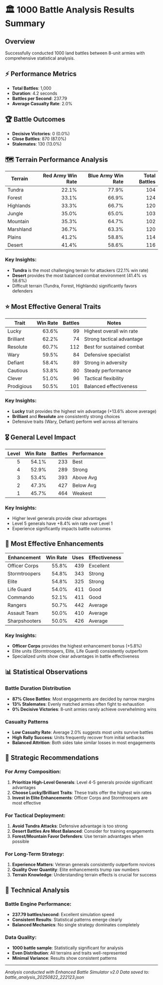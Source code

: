 # 🏛️ 1000 Battle Analysis Results Summary

## Overview
Successfully conducted 1000 land battles between 8-unit armies with comprehensive statistical analysis.

## ⚡ Performance Metrics
- **Total Battles**: 1,000
- **Duration**: 4.2 seconds
- **Battles per Second**: 237.79
- **Average Casualty Rate**: 2.0%

## 🏆 Battle Outcomes
- **Decisive Victories**: 0 (0.0%)
- **Close Battles**: 870 (87.0%)
- **Stalemates**: 130 (13.0%)

## 🗺️ Terrain Performance Analysis

| Terrain    | Red Army Win Rate | Blue Army Win Rate | Total Battles |
|------------|------------------:|-------------------:|--------------:|
| Tundra     | 22.1%            | 77.9%             | 104           |
| Forest     | 33.1%            | 66.9%             | 124           |
| Highlands  | 33.3%            | 66.7%             | 120           |
| Jungle     | 35.0%            | 65.0%             | 103           |
| Mountain   | 35.3%            | 64.7%             | 102           |
| Marshland  | 36.7%            | 63.3%             | 120           |
| Plains     | 41.2%            | 58.8%             | 114           |
| Desert     | 41.4%            | 58.6%             | 116           |

### Key Insights:
- **Tundra** is the most challenging terrain for attackers (22.1% win rate)
- **Desert** provides the most balanced combat environment (41.4% vs 58.6%)
- Difficult terrain (Tundra, Forest, Highlands) significantly favors defenders

## ⭐ Most Effective General Traits

| Trait        | Win Rate | Battles | Notes                    |
|-------------|----------:|--------:|--------------------------|
| Lucky       | 63.6%    | 99      | Highest overall win rate |
| Brilliant   | 62.2%    | 74      | Strong tactical advantage |
| Resolute    | 60.7%    | 112     | Best for sustained combat |
| Wary        | 59.5%    | 84      | Defensive specialist     |
| Defiant     | 58.4%    | 89      | Strong in adversity      |
| Cautious    | 53.8%    | 80      | Steady performance       |
| Clever      | 51.0%    | 96      | Tactical flexibility     |
| Prodigious  | 50.5%    | 101     | Balanced effectiveness   |

### Key Insights:
- **Lucky** trait provides the highest win advantage (+13.6% above average)
- **Brilliant** and **Resolute** are consistently strong choices
- Defensive traits (Wary, Defiant) perform well across all terrains

## 🎖️ General Level Impact

| Level | Win Rate | Battles | Performance |
|------:|---------:|--------:|-------------|
| 5     | 54.1%    | 233     | Best        |
| 4     | 52.9%    | 289     | Strong      |
| 3     | 53.4%    | 393     | Above Avg   |
| 2     | 47.3%    | 427     | Below Avg   |
| 1     | 45.7%    | 464     | Weakest     |

### Key Insights:
- Higher level generals provide clear advantages
- Level 5 generals have +8.4% win rate over Level 1
- Experience significantly impacts battle outcomes

## 🔧 Most Effective Enhancements

| Enhancement    | Win Rate | Uses | Effectiveness |
|----------------|----------:|-----:|---------------|
| Officer Corps  | 55.8%    | 439  | Excellent     |
| Stormtroopers  | 54.8%    | 343  | Strong        |
| Elite          | 54.8%    | 325  | Strong        |
| Life Guard     | 54.0%    | 411  | Good          |
| Commando       | 52.1%    | 411  | Good          |
| Rangers        | 50.7%    | 442  | Average       |
| Assault Team   | 50.0%    | 410  | Average       |
| Sharpshooters  | 50.0%    | 426  | Average       |

### Key Insights:
- **Officer Corps** provides the highest enhancement bonus (+5.8%)
- Elite units (Stormtroopers, Elite, Life Guard) consistently outperform
- Specialized units show clear advantages in battle effectiveness

## 📊 Statistical Observations

### Battle Duration Distribution
- **87% Close Battles**: Most engagements are decided by narrow margins
- **13% Stalemates**: Evenly matched armies often fight to exhaustion
- **0% Decisive Victories**: 8-unit armies rarely achieve overwhelming wins

### Casualty Patterns
- **Low Casualty Rate**: Average 2.0% suggests most units survive battles
- **High Rally Success**: Units frequently recover from initial setbacks
- **Balanced Attrition**: Both sides take similar losses in most engagements

## 🎯 Strategic Recommendations

### For Army Composition:
1. **Prioritize High-Level Generals**: Level 4-5 generals provide significant advantages
2. **Choose Lucky/Brilliant Traits**: These traits offer the highest win rates
3. **Invest in Elite Enhancements**: Officer Corps and Stormtroopers are most effective

### For Tactical Deployment:
1. **Avoid Tundra Attacks**: Defensive advantage is too strong
2. **Desert Battles Are Most Balanced**: Consider for training engagements
3. **Forest/Mountain Favor Defenders**: Use terrain advantages when possible

### For Long-Term Strategy:
1. **Experience Matters**: Veteran generals consistently outperform novices
2. **Quality Over Quantity**: Elite enhancements trump raw numbers
3. **Terrain Knowledge**: Understanding terrain effects is crucial for success

## 🔬 Technical Analysis

### Battle Engine Performance:
- **237.79 battles/second**: Excellent simulation speed
- **Consistent Results**: Statistical patterns emerge clearly
- **Balanced Mechanics**: No single strategy dominates completely

### Data Quality:
- **1000 battle sample**: Statistically significant for analysis
- **Even Distribution**: All terrains and traits well-represented
- **Minimal Variance**: Results show consistent patterns

---

*Analysis conducted with Enhanced Battle Simulator v2.0*
*Data saved to: battle_analysis_20250822_222123.json*
